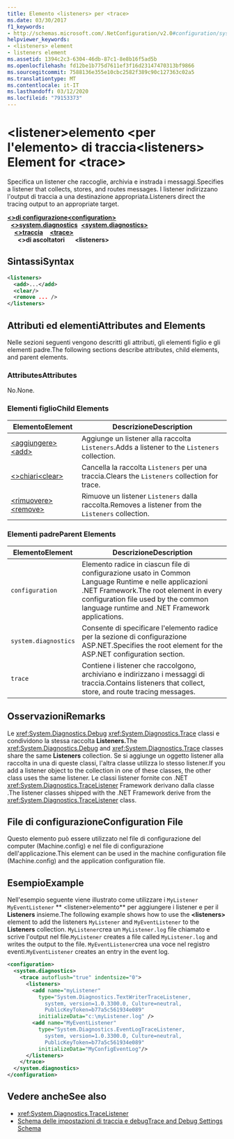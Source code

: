 ```yaml
---
title: Elemento <listeners> per <trace>
ms.date: 03/30/2017
f1_keywords:
- http://schemas.microsoft.com/.NetConfiguration/v2.0#configuration/system.diagnostics/trace/listeners
helpviewer_keywords:
- <listeners> element
- listeners element
ms.assetid: 1394c2c3-6304-46db-87c1-8e8b16f5ad5b
ms.openlocfilehash: fd12be1b775d7611ef3f16d23147470313bf9866
ms.sourcegitcommit: 7588136e355e10cbc2582f389c90c127363c02a5
ms.translationtype: MT
ms.contentlocale: it-IT
ms.lasthandoff: 03/12/2020
ms.locfileid: "79153373"
---
```

# <a name="listeners-element-for-trace"></a><span data-ttu-id="d856d-102">\<listener>elemento \<per l'elemento> di traccia</span><span class="sxs-lookup"><span data-stu-id="d856d-102">\<listeners> Element for \<trace></span></span>
<span data-ttu-id="d856d-103">Specifica un listener che raccoglie, archivia e instrada i messaggi.</span><span class="sxs-lookup"><span data-stu-id="d856d-103">Specifies a listener that collects, stores, and routes messages.</span></span> <span data-ttu-id="d856d-104">I listener indirizzano l'output di traccia a una destinazione appropriata.</span><span class="sxs-lookup"><span data-stu-id="d856d-104">Listeners direct the tracing output to an appropriate target.</span></span>  

<span data-ttu-id="d856d-105">[**\<>di configurazione**](../configuration-element.md)</span><span class="sxs-lookup"><span data-stu-id="d856d-105">[**\<configuration>**](../configuration-element.md)</span></span>\
<span data-ttu-id="d856d-106">&nbsp;&nbsp;[**\<>system.diagnostics**](system-diagnostics-element.md)</span><span class="sxs-lookup"><span data-stu-id="d856d-106">&nbsp;&nbsp;[**\<system.diagnostics>**](system-diagnostics-element.md)</span></span>\
<span data-ttu-id="d856d-107">&nbsp;&nbsp;&nbsp;&nbsp;[**\<>traccia**](trace-element.md)</span><span class="sxs-lookup"><span data-stu-id="d856d-107">&nbsp;&nbsp;&nbsp;&nbsp;[**\<trace>**](trace-element.md)</span></span>\
<span data-ttu-id="d856d-108">&nbsp;&nbsp;&nbsp;&nbsp;&nbsp;&nbsp;**\<>di ascoltatori**</span><span class="sxs-lookup"><span data-stu-id="d856d-108">&nbsp;&nbsp;&nbsp;&nbsp;&nbsp;&nbsp;**\<listeners>**</span></span>

## <a name="syntax"></a><span data-ttu-id="d856d-109">Sintassi</span><span class="sxs-lookup"><span data-stu-id="d856d-109">Syntax</span></span>  
  
```xml  
<listeners>
  <add>...</add>  
  <clear/>  
  <remove ... />  
</listeners>  
```  
  
## <a name="attributes-and-elements"></a><span data-ttu-id="d856d-110">Attributi ed elementi</span><span class="sxs-lookup"><span data-stu-id="d856d-110">Attributes and Elements</span></span>  
 <span data-ttu-id="d856d-111">Nelle sezioni seguenti vengono descritti gli attributi, gli elementi figlio e gli elementi padre.</span><span class="sxs-lookup"><span data-stu-id="d856d-111">The following sections describe attributes, child elements, and parent elements.</span></span>  
  
### <a name="attributes"></a><span data-ttu-id="d856d-112">Attributes</span><span class="sxs-lookup"><span data-stu-id="d856d-112">Attributes</span></span>  
 <span data-ttu-id="d856d-113">No.</span><span class="sxs-lookup"><span data-stu-id="d856d-113">None.</span></span>  
  
### <a name="child-elements"></a><span data-ttu-id="d856d-114">Elementi figlio</span><span class="sxs-lookup"><span data-stu-id="d856d-114">Child Elements</span></span>  
  
|<span data-ttu-id="d856d-115">Elemento</span><span class="sxs-lookup"><span data-stu-id="d856d-115">Element</span></span>|<span data-ttu-id="d856d-116">Descrizione</span><span class="sxs-lookup"><span data-stu-id="d856d-116">Description</span></span>|  
|-------------|-----------------|  
|[<span data-ttu-id="d856d-117">\<aggiungere></span><span class="sxs-lookup"><span data-stu-id="d856d-117">\<add></span></span>](add-element-for-listeners-for-trace.md)|<span data-ttu-id="d856d-118">Aggiunge un listener alla raccolta `Listeners`.</span><span class="sxs-lookup"><span data-stu-id="d856d-118">Adds a listener to the `Listeners` collection.</span></span>|  
|[<span data-ttu-id="d856d-119">\<>chiari</span><span class="sxs-lookup"><span data-stu-id="d856d-119">\<clear></span></span>](clear-element-for-listeners-for-trace.md)|<span data-ttu-id="d856d-120">Cancella la raccolta `Listeners` per una traccia.</span><span class="sxs-lookup"><span data-stu-id="d856d-120">Clears the `Listeners` collection for trace.</span></span>|  
|[<span data-ttu-id="d856d-121">\<rimuovere></span><span class="sxs-lookup"><span data-stu-id="d856d-121">\<remove></span></span>](remove-element-for-listeners-for-trace.md)|<span data-ttu-id="d856d-122">Rimuove un listener `Listeners` dalla raccolta.</span><span class="sxs-lookup"><span data-stu-id="d856d-122">Removes a listener from the `Listeners` collection.</span></span>|  
  
### <a name="parent-elements"></a><span data-ttu-id="d856d-123">Elementi padre</span><span class="sxs-lookup"><span data-stu-id="d856d-123">Parent Elements</span></span>  
  
|<span data-ttu-id="d856d-124">Elemento</span><span class="sxs-lookup"><span data-stu-id="d856d-124">Element</span></span>|<span data-ttu-id="d856d-125">Descrizione</span><span class="sxs-lookup"><span data-stu-id="d856d-125">Description</span></span>|  
|-------------|-----------------|  
|`configuration`|<span data-ttu-id="d856d-126">Elemento radice in ciascun file di configurazione usato in Common Language Runtime e nelle applicazioni .NET Framework.</span><span class="sxs-lookup"><span data-stu-id="d856d-126">The root element in every configuration file used by the common language runtime and .NET Framework applications.</span></span>|  
|`system.diagnostics`|<span data-ttu-id="d856d-127">Consente di specificare l'elemento radice per la sezione di configurazione ASP.NET.</span><span class="sxs-lookup"><span data-stu-id="d856d-127">Specifies the root element for the ASP.NET configuration section.</span></span>|  
|`trace`|<span data-ttu-id="d856d-128">Contiene i listener che raccolgono, archiviano e indirizzano i messaggi di traccia.</span><span class="sxs-lookup"><span data-stu-id="d856d-128">Contains listeners that collect, store, and route tracing messages.</span></span>|  
  
## <a name="remarks"></a><span data-ttu-id="d856d-129">Osservazioni</span><span class="sxs-lookup"><span data-stu-id="d856d-129">Remarks</span></span>  
 <span data-ttu-id="d856d-130">Le <xref:System.Diagnostics.Debug> <xref:System.Diagnostics.Trace> classi e condividono la stessa raccolta **Listeners.**</span><span class="sxs-lookup"><span data-stu-id="d856d-130">The <xref:System.Diagnostics.Debug> and <xref:System.Diagnostics.Trace> classes share the same **Listeners** collection.</span></span> <span data-ttu-id="d856d-131">Se si aggiunge un oggetto listener alla raccolta in una di queste classi, l'altra classe utilizza lo stesso listener.</span><span class="sxs-lookup"><span data-stu-id="d856d-131">If you add a listener object to the collection in one of these classes, the other class uses the same listener.</span></span> <span data-ttu-id="d856d-132">Le classi listener fornite con .NET <xref:System.Diagnostics.TraceListener> Framework derivano dalla classe .</span><span class="sxs-lookup"><span data-stu-id="d856d-132">The listener classes shipped with the .NET Framework derive from the <xref:System.Diagnostics.TraceListener> class.</span></span>  
  
## <a name="configuration-file"></a><span data-ttu-id="d856d-133">File di configurazione</span><span class="sxs-lookup"><span data-stu-id="d856d-133">Configuration File</span></span>  
 <span data-ttu-id="d856d-134">Questo elemento può essere utilizzato nel file di configurazione del computer (Machine.config) e nel file di configurazione dell'applicazione.</span><span class="sxs-lookup"><span data-stu-id="d856d-134">This element can be used in the machine configuration file (Machine.config) and the application configuration file.</span></span>  
  
## <a name="example"></a><span data-ttu-id="d856d-135">Esempio</span><span class="sxs-lookup"><span data-stu-id="d856d-135">Example</span></span>  
 <span data-ttu-id="d856d-136">Nell'esempio seguente viene illustrato come utilizzare i `MyListener` `MyEventListener` \*\* \<listener>elemento\*\* per aggiungere i listener e per il **Listeners** insieme.</span><span class="sxs-lookup"><span data-stu-id="d856d-136">The following example shows how to use the **\<listeners>** element to add the listeners `MyListener` and `MyEventListener` to the **Listeners** collection.</span></span> <span data-ttu-id="d856d-137">`MyListener`crea un `MyListener.log` file chiamato e scrive l'output nel file.</span><span class="sxs-lookup"><span data-stu-id="d856d-137">`MyListener` creates a file called `MyListener.log` and writes the output to the file.</span></span> <span data-ttu-id="d856d-138">`MyEventListener`crea una voce nel registro eventi.</span><span class="sxs-lookup"><span data-stu-id="d856d-138">`MyEventListener` creates an entry in the event log.</span></span>  
  
```xml  
<configuration>  
  <system.diagnostics>  
    <trace autoflush="true" indentsize="0">  
      <listeners>  
        <add name="myListener"
          type="System.Diagnostics.TextWriterTraceListener,
            system, version=1.0.3300.0, Culture=neutral,
            PublicKeyToken=b77a5c561934e089"
          initializeData="c:\myListener.log" />  
        <add name="MyEventListener"  
          type="System.Diagnostics.EventLogTraceListener,
            system, version=1.0.3300.0, Culture=neutral,
            PublicKeyToken=b77a5c561934e089"  
          initializeData="MyConfigEventLog"/>  
      </listeners>  
    </trace>  
  </system.diagnostics>  
</configuration>  
```  
  
## <a name="see-also"></a><span data-ttu-id="d856d-139">Vedere anche</span><span class="sxs-lookup"><span data-stu-id="d856d-139">See also</span></span>

- <xref:System.Diagnostics.TraceListener>
- [<span data-ttu-id="d856d-140">Schema delle impostazioni di traccia e debug</span><span class="sxs-lookup"><span data-stu-id="d856d-140">Trace and Debug Settings Schema</span></span>](index.md)
